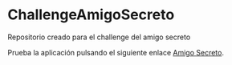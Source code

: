 # ChallengeAmigoSecreto
Repositorio creado para el challenge del amigo secreto

Prueba la aplicación pulsando el siguiente enlace
[Amigo Secreto](https://jokzanvg.github.io/ChallengeAmigoSecreto/). 

